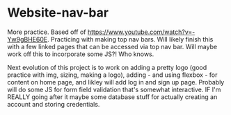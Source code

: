 # Website-nav-bar

More practice. Based off of https://www.youtube.com/watch?v=-Yw9gBHE60E. Practicing with making top nav bars. Will likely finish this with a few linked pages that can be accessed via top 
nav bar. Will maybe work off this to incorporate some JS?! Who knows. 

Next evolution of this project is to work on adding a pretty logo (good practice with img, sizing, making a logo), adding - and using flexbox - for content on home page, and likley will add log in and sign up page. Probably will do some JS for form field validation that's somewhat interactive. IF I'm REALLY going after it maybe some database stuff for actually creating an account and storing credentials. 
